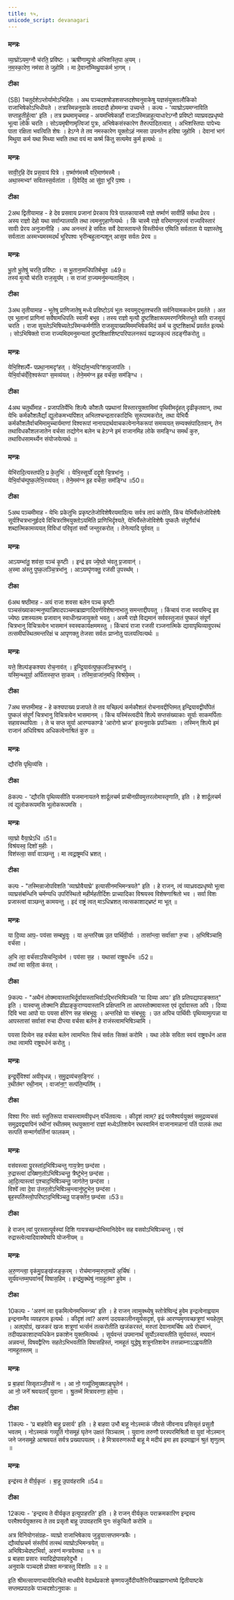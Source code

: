 ```yaml
---
title: १५,
unicode_script: devanagari
---
```


### मन्त्रः
व्या॒घ्रो॑ऽयम॒ग्नौ च॑रति॒ प्रवि॑ष्टः ।
ऋषी॑णाम्पु॒त्रो अ॑भिशस्ति॒पा अ॒यम् ।   
न॒म॒स्का॒रेण॒ नम॑सा ते जुहोमि ।
मा दे॒वाना᳚म्मिथु॒याक॑र्म भा॒गम् ।

#### टीका
(SB) 1चतुर्दशेऽप्तोर्यामोऽभिहितः । अथ पञ्चदशषोडशसप्तदशेष्वनुवाकेषु यज्ञसंयुक्तालौकिको राजाभिषेकोऽभिधीयते । तत्रास्मिन्ननुवाके तावदादौ होममन्त्रा उच्यन्ते । कल्पः - 'व्याघ्रोऽयमग्नाविति सप्ताहुतीर्हुत्वा' इति । तत्र प्रथमामृचमाह - अयमभिषेकार्हो राजाऽस्मिन्नाहुत्याधारेऽग्नौ प्रविष्टो व्याघ्रवदप्रधृष्यो भूत्वा लोके चरति । सोऽयमृषीणामृत्विजां पुत्रः, अभिषेकसंस्कारेण तैरुत्पादितत्वात् । अभिशस्तिपाः पापेभ्यः पाता रक्षिता भवत्विति शेषः । हेऽग्ने ते तव नमस्कारेण यूक्तोऽहं नमसा उपनतेन हविषा जुहोमि । देवानां भागं मिथुया कर्म यथा मिथ्या भवति तथा वयं मा कर्ष्म किंतु सत्यमेव कुर्म इत्यर्थः ॥

### मन्त्रः
सावी॒र्॒हि दे॑व प्रस॒वाय॑ पित्रे ।
व॒र्ष्माण॑मस्मै वरि॒माण॑मस्मै ।  
अथा॒स्मभ्यꣳ॑ सवितस्स॒र्वता॑ता ।
दि॒वेदि॑व॒ आ सु॑वा॒ भूरि॑ प॒श्वः ।


#### टीका


2अथ द्वितीयामाह - हे देव प्रसवाय प्रजानां प्रेरकाय पित्रे पालकायास्मै राज्ञे वर्ष्माणं सावीर्हि सर्वथा प्रेरय । अस्य राज्ञो देहो यथा सर्वान्पालयति तथा त्वमनुगृहाणेत्यर्थः । किं चास्मै राज्ञे वरिमाणमुरुत्वं राज्यविस्तारं सावीः प्रेरय अनुजानीहि । अथ अनन्तरं हे सवितः सर्वे देवास्तायन्ते विस्तीर्यन्त एष्विति सर्वताता ये यज्ञास्तेषु सर्वताता अस्मभ्यमस्मदर्थं भूरिपश्वः भृरीन्बहुलान्पशून् आसुव सर्वतः प्रेरय ॥

### मन्त्रः
भू॒तो भू॒तेषु॑ चरति॒ प्रवि॑ष्टः ।
स भू॒ताना॒मधि॑पतिर्बभूव ॥49॥  
तस्य॑ मृ॒त्यौ च॑रति राज॒सूय᳚म् ।
स राजा॑ रा॒ज्यमनु॑मन्यतामि॒दम् ।

#### टीका
3अथ तृतीयामाह - भूतेषु प्राणिजातेषु मध्ये प्रविष्टोऽयं भूतः स्वयमुद्भूतश्चरति सर्वनियामकत्वेन प्रवर्तते । अत एव भूतानां प्राणिनां सर्वेषामधिपतिः स्वामी बभूव । तस्य राज्ञो मृत्यौ दुष्टशिक्षारूपमरणनिमित्तभूते सति राजसूयं चरति । राजा सूयतेऽभिषिच्यतेऽस्मिन्कर्मणीति राजसूयाख्यमिममभिषेकमिदं कर्म च दुष्टशिक्षार्थं प्रवर्तत इत्यर्थः । सोऽभिषिक्तो राजा राज्यमिदमनुमन्यतां दुष्टशिक्षाशिष्टपरिपालनरूपं यद्राजकृत्यं तदङ्गीकरोतु ॥

### मन्त्रः
येभि॒श्शिल्पै᳚ᳶ पप्रथा॒नामदृꣳ॑हत् ।
येभि॒र्द्याम॒भ्यपिꣳ॑शत्प्र॒जाप॑तिः ।  
येभि॒र्वाच॑व्ँवि॒श्वरू॑पाꣳ स॒मव्य॑यत् ।
तेने॒मम॑ग्न इ॒ह वर्च॑सा॒ सम॑ङ्ग्धि ।


#### टीका
4अथ चतुर्थीमाह - प्रजापतिर्येभिः शिल्पैः कौशलैः पप्रथानां विस्तारयुक्तामिमां पृथिवीमदृंहत् दृढीकृतवान्, तथा येभिः कर्मकौशलैर्द्यां द्युलोकमभ्यपिंशत् अभितश्चन्द्रतारकादिभिः सुरूपामकरोत्, तथा येभिर्यैः कर्मकौशलैर्वाचमिमामुच्चार्यमाणां विश्वरूपां नानापदार्थवाचकत्वेनानेकरूपां समव्ययत् सम्यक्संपादितवान्, तेन तथाविधकौशलजातेन वर्चसा तद्योगेन बलेन च हेऽग्ने इमं राजानमिह लोके समङ्ग्धि समर्थं कुरु, तथाविधसामर्थ्येन संयोजयेत्यर्थः ॥

### मन्त्रः
येभि॑रादि॒त्यस्तप॑ति॒ प्र के॒तुभिः॑ ।
येभि॒स्सूर्यो॑ ददृ॒शे चि॒त्रभा॑नुः ।   
येभि॒र्वाच॑म्पुष्क॒लेभि॒रव्य॑यत् ।
तेने॒मम॑ग्न इ॒ह वर्च॑सा॒ सम॑ङ्ग्धि ॥50॥  


#### टीका
5अथ पञ्चमीमाह - येभिः प्रकेतुभिः प्रकृष्टतेजोविशेषैरयमादित्यः सर्वत्र तापं करोति, किंच येभिर्यैस्तेजोविशेषैः सूर्यश्चित्रभानुर्हृदये विचित्ररश्मियुक्तोऽयमिति प्राणिभिर्दृश्यते, येभिर्यैस्तेजोविशेषैः पुष्कलैः संपूर्णैर्वाचं शब्दात्मिकामव्ययत् विविधां परिवृतां सर्वो जन्तुरकरोत् । तेनेत्यादि पूर्ववत् ॥

### मन्त्रः
आऽयम्भा॑तु॒ शव॑सा॒ पञ्च॑ कृ॒ष्टीः ।
इन्द्र॑ इव ज्ये॒ष्ठो भ॑वतु प्र॒जावान्॑ ।  
अ॒स्मा अ॑स्तु पुष्क॒लञ्चि॒त्रभा॑नु ।
आऽयम्पृ॑णक्तु॒ रज॑सी उ॒पस्थ᳚म् ।

#### टीका
6अथ षष्ठीमाह - अयं राजा शवसा बलेन पञ्च कृष्टीः पञ्चसंख्याकान्मनुष्यान्निषादपञ्चमाब्राह्मणादिवर्णविशेषानाभातु समन्ताद्दीपयतु । किंचायं राजा स्वयमिन्द्र इव ज्येष्ठः प्रशस्यतमः प्रजावान् स्वाधीनप्रजायुक्तो भवतु । अस्मै राज्ञे विद्यमानं सर्ववस्तुजातं पुष्कलं संपूर्णं चित्रभानु विचित्रत्वेन भासमानं स्वस्वकार्यक्षममस्तु । किंचायं राजा रजसी रञ्जनात्मिके द्यावापृथिव्यावुपस्थं तत्समीपस्थितमन्तरिक्षं च आपृणक्तु तेजसा सर्वतः प्राप्नोतु पालयत्वित्यर्थः ॥

### मन्त्रः
यत्ते॒ शिल्प॑ङ्कश्यप रोच॒नाव॑त् ।
इ॒न्द्रि॒याव॑त्पुष्क॒लञ्चि॒त्रभा॑नु ।  
यस्मि॒न्थ्सूर्या॒ अर्पि॑तास्स॒प्त सा॒कम् ।
तस्मि॒न्राजा॑न॒मधि॒ विश्र॑ये॒मम् ।


#### टीका
7अथ सप्तमीमाह - हे कश्यपाख्य प्रजापते ते तव यच्छिल्पं कर्मकौशलं रोचनावद्दीप्तिमत् इन्द्रियावद्वीर्योपेतं पुष्कलं संपूर्णं चित्रभानु विचित्रत्वेन भासमानम् । किंच यस्मिंस्त्वदीये शिल्पे सप्तसंख्याकाः सूर्याः साकमर्पिताः सहावस्थापिताः । ते च सप्त सूर्या आरण्यकाण्डे 'आरोगो भ्राज' इत्यनुवाके प्रपञ्चिताः । तस्मिन् शिल्पे इमं राजानं अधिविश्रय अधिकत्वेनाश्रितं कुरु ॥

### मन्त्रः

द्यौर॑सि पृथि॒व्य॑सि ।
#### टीका
8कल्पः - 'द्यौरसि पृथिव्यसीति यजमानायतने शार्दूलचर्म प्राचीनग्रीवमुत्तरलोमास्तृणाति, इति । हे शार्दूलचर्म त्वं द्युलोकरूपमसि भूलोकरूपमसि ।
### मन्त्रः
व्या॒घ्रो वैया॒घ्रेऽधि॑ ॥51॥  
विश्र॑यस्व॒ दिशो॑ म॒हीः ।  
विश॑स्त्वा॒ सर्वा॑ वाञ्छन्तु ।
मा त्वद्रा॒ष्ट्रमधि॑ भ्रशत् ।

#### टीका

कल्पः - "तस्मिन्राजोपविशति 'व्याघ्रोवैयाघ्रे' इत्यासीनमभिमन्त्रयते" इति । हे राजन्, त्वं व्याध्रवदप्रधृष्यो भूत्वा व्याघ्रसंबन्धिनि चर्मण्यधि उपरिस्थितो महीर्महतीर्दिशः प्राच्यादिका विश्रयस्व विशेषणाश्रितो भव । सर्वा विशः प्रजास्त्वां वाञ्छन्तु कामयन्तु । इदं राष्ट्रं त्वत् माऽधिभ्रशत् त्वत्सकाशाद्भ्रष्टं मा भूत् ॥

### मन्त्रः
या दि॒व्या आप॒ᳶ पय॑सा सम्बभू॒वुः ।
या अ॒न्तरि॑ख्ष उ॒त पार्थि॑वी॒र्याः ।
तासा᳚न्त्वा॒ सर्वा॑साꣳ रु॒चा ।
अ॒भिषि॑ञ्चामि॒ वर्च॑सा ।   

अ॒भि त्वा॒ वर्च॑साऽसिचन्दि॒व्येन॑ ।
पय॑सा स॒ह ।
यथासा॑ राष्ट्र॒वर्ध॑नः ॥52॥  
तथा᳚ त्वा सवि॒ता क॑रत् ।
#### टीका
9कल्पः - "अथैनं तोक्मावास्ताभिर्दूर्वावास्ताभिर्वाऽद्भिरभिषिञ्चति 'या दिव्या आपः' इति प्रतिपद्यापाङ्क्तात्" इति । यास्वप्सु तोक्मानि व्रीह्यङ्कुराण्यवास्तानि प्रक्षिप्तानि ता आपस्तोक्मावास्ता एवं दूर्वावास्ता अपि । दिव्या दिवि भवा आपो याः पयसा क्षीरेण सह संबभूवुः । अन्तरिक्षे याः संबभूवुः । उत अपिच पार्थिवीः पृथिव्यामुत्पन्ना या आपस्तासां सर्वासां रुचा दीप्त्या वर्चसा बलेन हे राजंस्त्वामभिषिञ्चामि ।  

पयसा दिव्येन सह वर्चसा बलेन त्वामभितः सिचं सर्वतः सिक्तं करोमि । यथा लोके सविता स्वयं राष्ट्रवर्धन आस तथा त्वामपि राष्ट्रवर्धनं करोतु ।

### मन्त्रः
इन्द्र॒व्ँविश्वा॑ अवीवृधन्न् ।
स॒मु॒द्रव्य॑चस॒ङ्गिरः॑ ।  
र॒थीत॑मꣳ रथी॒नाम् ।
वाजा॑ना॒ꣳ॒ सत्प॑ति॒म्पति᳚म् ।

#### टीका

विश्वा गिरः सर्वाः स्तुतिरूपा वाचस्त्वामवीवृधन् वर्धितवत्यः । कीदृशं त्वाम्? इद्रं परमैश्वर्ययुक्तं समुद्रव्यचसं समुद्रवद्व्यापिनं रथीनां रथीतमम् रथयुक्तानां राज्ञां मध्येऽतिशयेन रथस्वामिनं वाजानामन्नानां पतिं पालकं तथा सत्पतिं सन्मार्गवर्तिनां फालकम् ।
### मन्त्रः
वस॑वस्त्वा पु॒रस्ता॑द॒भिषि॑ञ्चन्तु गाय॒त्रेण॒ छन्द॑सा ।  
रु॒द्रास्त्वा॑ दख्षिण॒तो॑ऽभिषि॑ञ्चन्तु॒ त्रैष्टु॑भेन॒ छन्द॑सा ।  
आ॒दि॒त्यास्त्वा॑ प॒श्चाद॒भिषि॑ञ्चन्तु॒ जाग॑तेन॒ छन्द॑सा ।  
विश्वे᳚ त्वा दे॒वा उ॑त्तर॒तो॑ऽभिषि॑ञ्च॒न्त्वानु॑ष्टुभेन॒ छन्द॑सा ।  
बृह॒स्पति॑स्त्वो॒परि॑ष्टाद॒भिषि॑ञ्चतु॒ पाङ्क्ते॑न॒ छन्द॑सा ॥53॥   

#### टीका
हे राजन् त्वां पुरस्तात्पूर्वस्यां दिशि गायत्रच्छन्दोभिमानिदेवेन सह वसवोऽभिषिञ्चन्तु । एवं रुद्रास्त्वेत्यादिवाक्येष्वपि योजनीयम् ॥



### मन्त्रः

अ॒रु॒णन्त्वा॒ वृक॑मु॒ग्रङ्ख॑जङ्क॒रम् ।
रोच॑मानम्म॒रुता॒मग्रे॑ अ॒र्चिषः॑ ।  
सूर्य॑वन्तम्म॒घवा॑नव्ँ विषास॒हिम् ।
इन्द्र॑मु॒क्थेषु॑ नाम॒हूत॑मꣳ हुवेम ।

#### टीका
10कल्पः - 'अरुणं त्वा वृकमित्येनमभिमन्त्र्य' इति । हे राजन् त्वामुक्थ्येषु स्तोत्रेष्विन्द्रं हुवेम इन्द्रत्वेनाह्वयाम इन्द्रनाम्नैव व्यवहराम इत्यर्थः । कीदृशं त्वां? अरुणं उदयकालीनसूर्यसदृशं, वृकं आरण्यमृगवच्छत्रूणां भयहेतुम् । अतएवोग्रं, खजकरं खजः शत्रूणां भर्त्सनं तत्करोतीति खजंकरस्तं, मरुतां देवानामर्चिषः अग्रे रोचमानं, तदीयप्रकाशादप्यधिकेन प्रकाशेन युक्तमित्यर्थः । सूर्यवन्तं उपमानार्थं सूर्योऽस्यास्तीति सूर्यवास्तं, मघवानं अन्नवन्तं, विषवद्वैरिणः सहतेऽभिभवतीति विषासहिस्तं, नामहूतं युद्धेषु शत्रूनतिशयेन तत्तन्नाम्नाऽऽह्वयतीति नामहूतस्तम् ॥

### मन्त्रः
प्र बा॒हवा॑ सिसृतञ्जी॒वसे॑ नः ।
आ नो॒ गव्यू॑तिमुख्षतङ्घृ॒तेन॑ ।   
आ नो॒ जने᳚ श्रवयतय्ँ युवाना ।
श्रु॒तम्मे॑ मित्रावरुणा॒ हवे॒मा ।


#### टीका
11कल्पः - 'प्र बाहवेति बाहू प्रसार्य' इति । हे बाहवा उभौ बाहू नोऽस्माकं जीवसे जीवनाय प्रसिसृतं प्रसुतौ भवतम् । नोऽस्माकं गव्यूतिं गोसमूहं घृतेन उक्षतं सिञ्चतम् । युवाना तरुणौ परस्परमिश्रितौ वा युवां नोऽस्मान् जने जनसमूहे आश्रवयतं सर्वत्र प्रख्यापयतम् । हे मित्रावरुणरूपौ बाहू मे मदीयं इमा हव इदमाह्वानं श्रुतं शृणुतम् ॥

### मन्त्रः
इन्द्र॑स्य ते वीर्य॒कृतः॑ ।
बा॒हू उ॒पाव॑हरामि ॥54॥  
#### टीका
12कल्पः - 'इन्द्रस्य ते वीर्यकृत इत्युपाहरति' इति । हे राजन् वीर्यकृतः पराक्रमकारिण इन्द्रस्य परमैश्वर्ययुक्तस्य ते तव प्रसृतौ बाहू उपावहरामि पुनः संकुचितौ करोमि ॥

अत्र विनियोगसंग्रहः-
व्याघ्रो राजाभिषेकाय जुडुयात्सप्तमन्त्रकैः ।  
द्यौर्व्याघ्रचर्म संस्तीर्य तत्स्थं व्याघ्रोऽभिमन्त्रयेत् ॥  
अभिषिञ्चेदष्टभिर्वा, अरुणं मन्त्रयेत्तथा ॥ १ ॥  
प्र बाहवा प्रसारः स्यादिद्रोपावहरेदुभौ ।  
अनुवाके पञ्चदशे प्रोक्ता मन्त्रास्तु विंशतिः ॥ २ ॥  

इति श्रीमत्सायणाचार्यविरचिते माधवीये वेदार्थप्रकाशे कृष्णयजुर्वेदीयतैत्तिरीयब्राह्मणभाष्ये द्वितीयाष्टके सप्तमप्रपाठके पञ्चदशोऽनुवाकः ॥  
